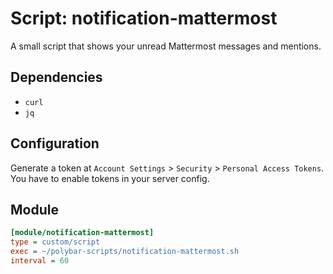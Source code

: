 # Script: notification-mattermost

A small script that shows your unread Mattermost messages and mentions.


## Dependencies

* `curl`
* `jq`


## Configuration

Generate a token at `Account Settings` > `Security` > `Personal Access Tokens`. You have to enable tokens in your server config.


## Module

```ini
[module/notification-mattermost]
type = custom/script
exec = ~/polybar-scripts/notification-mattermost.sh
interval = 60
```
